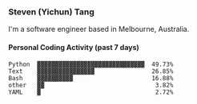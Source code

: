 ### Steven (Yichun) Tang

I'm a software engineer based in Melbourne, Australia.

#### Personal Coding Activity (past 7 days)
```
Python  ▓▓▓▓▓▓▓▓▓▓▓▓▓▓▓▓▓▓▓▓▓▓▓▓▓▓▓▓▓▓  49.73%
Text    ▓▓▓▓▓▓▓▓▓▓▓▓▓▓▓▓                26.85%
Bash    ▓▓▓▓▓▓▓▓▓▓                      16.88%
other   ▓▓                               3.82%
YAML    ▓                                2.72%
```
